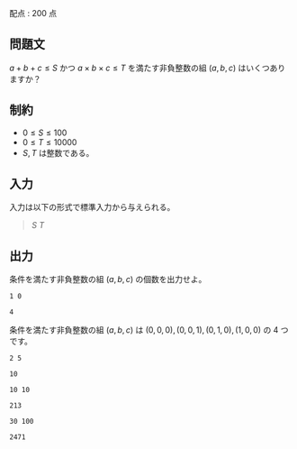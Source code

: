 配点 : $200$ 点

## 問題文

$a+b+c \leq S$ かつ $a \times b \times c \leq T$ を満たす非負整数の組 $(a,b,c)$ はいくつありますか？

## 制約

- $0 \leq S \leq 100$
- $0 \leq T \leq 10000$
- $S, T$ は整数である。

## 入力

入力は以下の形式で標準入力から与えられる。

> $S$ $T$

## 出力

条件を満たす非負整数の組 $(a,b,c)$ の個数を出力せよ。

```input1
1 0
```

```output1
4
```

条件を満たす非負整数の組 $(a,b,c)$ は $(0,0,0), (0,0,1), (0,1,0), (1,0,0)$ の $4$ つです。

```input2
2 5
```

```output2
10
```

```input3
10 10
```

```output3
213
```

```input4
30 100
```

```output4
2471
```
